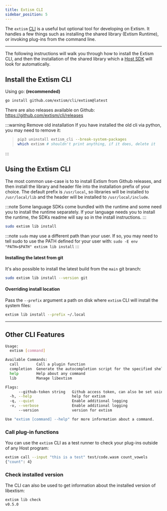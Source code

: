 ```yaml
---
title: Extism CLI
sidebar_position: 5
---
```



The `extism` [CLI](https://github.com/extism/cli) is a useful but optional tool for developing on Extism.
It handles a few things such as installing the shared library (Extism Runtime), or invoking plug-ins from the command line.

---

The following instructions will walk you through how to install the Extism CLI, and then the installation of the shared library which a [Host SDK](/docs/concepts/host-sdk) will look for automatically.


## Install the Extism CLI

Using go: **(recommended)**

```sh
go install github.com/extism/cli/extism@latest
```

There are also releases available on Github: https://github.com/extism/cli/releases

:::warning Remove old installation
If you have installed the old cli via python, you may need to remove it:
>   ```sh
>   pip3 uninstall extism_cli --break-system-packages
>   which extism # shouldn't print anything, if it does, delete it
>   ```
:::

## Using the Extism CLI

The most common use-case is to to install Extism from Github releases, and then install the library and header file into the installation prefix of your choice. The default prefix is `/usr/local`, so libraries will be installed to `/usr/local/lib` and the header will be installed to `/usr/local/include`.

:::note
Some language SDKs come bundled with the runtime and some need you to install the runtime separately.
If your language needs you to install the runtime, the SDKs readme will say so in the install instructions.
:::


```sh
sudo extism lib install
```

:::note
`sudo` may use a different path than your user. If so, you may need to tell sudo to use the PATH defined for your user with: `sudo -E env "PATH=$PATH" extism lib install`
:::
#### Installing the latest from git

It's also possible to install the latest build from the `main` git branch:

```sh
sudo extism lib install --version git
```

#### Overriding install location

Pass the `--prefix` argument a path on disk where `extism` CLI will install the system files:

```sh
extism lib install --prefix ~/.local
```

---

## Other CLI Features

```sh
Usage:
  extism [command]

Available Commands:
  call        Call a plugin function
  completion  Generate the autocompletion script for the specified shell
  help        Help about any command
  lib         Manage libextism

Flags:
      --github-token string   Github access token, can also be set using the $GITHUB_TOKEN env variable
  -h, --help                  help for extism
  -q, --quiet                 Enable additional logging
  -v, --verbose               Enable additional logging
      --version               version for extism

Use "extism [command] --help" for more information about a command.
```

### Call plug-in functions

You can use the `extism` CLI as a test runner to check your plug-ins outside of any Host program:

```sh
extism call --input "this is a test" test/code.wasm count_vowels
{"count": 4}
```

### Check installed version

The CLI can also be used to get information about the installed version of libextism:

```sh
extism lib check
v0.5.0
```
